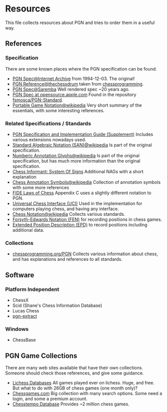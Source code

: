 # Resources

This file collects resources about PGN and tries to order them in a useful way.

## References

### Specification

There are some known places where the PGN specification can be found.

* [PGN Spec@Internet Archive](https://ia802908.us.archive.org/26/items/pgn-standard-1994-03-12/PGN_standard_1994-03-12.txt) from 1994-12-03. The original!
* [PGN Reference@thechessdrum](https://www.thechessdrum.net/PGN_Reference.txt)  taken from [chessprogramming](https://www.chessprogramming.org/Portable_Game_Notation).
* [PGN Spec@Saremba](http://www.saremba.de/chessgml/standards/pgn/pgn-complete.htm) Well rendered spec ~20 years ago.
* [PGN Spec at opensource.apple.com](https://opensource.apple.com/source/Chess/Chess-110.0.6/Documentation/PGN-Standard.txt) Found in the repository [fsmosca/PGN-Standard](https://github.com/fsmosca/PGN-Standard).
* [Portable Game Notation@wikipedia](https://en.wikipedia.org/wiki/Portable_Game_Notation) Very short summary of the essentials, with some interesting references.

### Related Specifications / Standards

* [PGN Specification and Implementation Guide (Supplement)](https://www.enpassant.dk/chess/palview/enhancedpgn.htm) Includes various extensions nowadays used.
* [Standard Algebraic Notation (SAN)@wikipedia](https://en.wikipedia.org/wiki/Algebraic_notation_(chess)) Is part of the original specification.
* [Numberic Annotation Glyphs@wikipedia](https://en.wikipedia.org/wiki/Numeric_Annotation_Glyphs) Is part of the original specification, but has much more information than the original specification.
* [Chess Informant: System Of Signs](https://web.archive.org/web/20170101061157/http://www.chessinformant.org/pages.php?pageid=15) Additional NAGs with a short explanation
* [Chess Annotation Symbols@wikipedia](https://en.wikipedia.org/wiki/Chess_annotation_symbols) Collection of annotation symbols with some more references
* [FIDE Laws of Chess](https://handbook.fide.com/chapter/E012018) Appendix C uses a slightly different notation to PGN.
* [Universal Chess Interface (UCI)](https://en.wikipedia.org/wiki/Universal_Chess_Interface) Used in the implementation for computers playing chess, and having any interface.
* [Chess Notation@wikipedia](https://en.wikipedia.org/wiki/Chess_notation) Collects various standards.
* [Forsyth-Edwards Notation (FEN)](https://en.wikipedia.org/wiki/Forsyth%E2%80%93Edwards_Notation) for recording positions in chess games.
* [Extended Position Description (EPD)](https://en.wikipedia.org/wiki/Extended_Position_Description) to record positions including additional data.

### Collections

* [chessprogramming.org/PGN](https://www.chessprogramming.org/Portable_Game_Notation) Collects various information about chess, and has explanations and references to all standards.

## Software

### Platform Independent

* ChessX
* Scid (Shane's Chess Information Database)
* Lucas Chess
* [pgn-extract](https://www.cs.kent.ac.uk/people/staff/djb/pgn-extract/help.html)

### Windows

* ChessBase

## PGN Game Collections

There are many web sites available that have their own collections. Someone should check those references, and give some guidance.

* [Lichess Databases](https://database.lichess.org/) All games played ever on lichess. Huge, and free. But what to do with 26GB of chess games (one month only)?
* [Chessgames.com](https://www.chessgames.com/) Big collection with many search options. Some need a login, and some a premium account.
* [Chesstempo Database](https://old.chesstempo.com/game-database.html) Provides ~2 million chess games.
